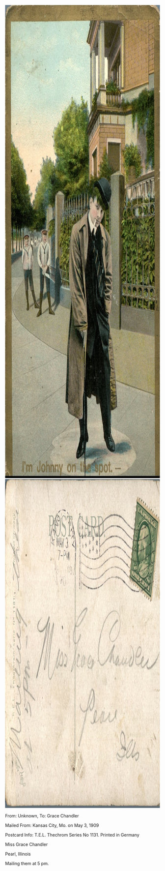 <html><body><a href="/wp-content/uploads/2014/05/postcard-2014-20140505_17234909_0210.jpg"><img class="alignnone size-full wp-image-611" src="/wp-content/uploads/2014/05/postcard-2014-20140505_17234909_0210.jpg" alt="postcard-2014-20140505_17234909_0210" width="1055" height="1539"></a> <a href="/wp-content/uploads/2014/05/postcard-2014-20140505_17235667_0211.jpg"><img class="alignnone size-full wp-image-612" src="/wp-content/uploads/2014/05/postcard-2014-20140505_17235667_0211.jpg" alt="postcard-2014-20140505_17235667_0211" width="1552" height="1070"></a>



From: Unknown, To: Grace Chandler

Mailed From: Kansas City, Mo. on May 3, 1909

Postcard Info: T.E.L. Thechrom Series No 1131. Printed in Germany



Miss Grace Chandler

Pearl, Illinois



Mailing them at 5 pm.</body></html>